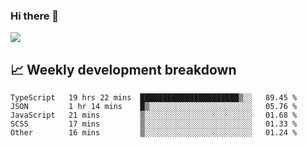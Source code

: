 ### Hi there 👋
<img align="center" src="https://github-readme-stats.vercel.app/api?username=Tumao727&show_icons=true&hide_title=true&theme=dracula" />


## 📈 Weekly development breakdown
<!--START_SECTION:waka-->

```text
TypeScript   19 hrs 22 mins  ██████████████████████▒░░   89.45 %
JSON         1 hr 14 mins    █▒░░░░░░░░░░░░░░░░░░░░░░░   05.76 %
JavaScript   21 mins         ▒░░░░░░░░░░░░░░░░░░░░░░░░   01.68 %
SCSS         17 mins         ▒░░░░░░░░░░░░░░░░░░░░░░░░   01.33 %
Other        16 mins         ▒░░░░░░░░░░░░░░░░░░░░░░░░   01.24 %
```

<!--END_SECTION:waka-->